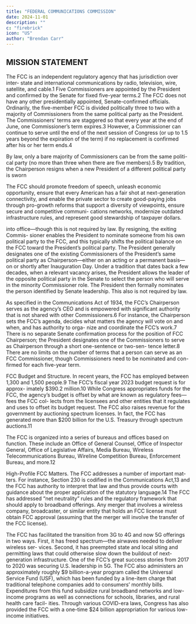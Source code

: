 ```yaml
---
title: "FEDERAL COMMUNICATIONS COMMISSION"
date: 2024-11-01
description: ""
c: "firebrick"
icon: "US"
author: "Brendan Carr"
---
```



## MISSION STATEMENT 

The FCC is an independent regulatory agency that has jurisdiction over inter-
state and international communications by radio, television, wire, satellite, and
cable.1 Five Commissioners are appointed by the President and confirmed by the
Senate for fixed five-year terms.2 The FCC does not have any other presidentially
appointed, Senate-confirmed officials. Ordinarily, the five-member FCC is divided
politically three to two with a majority of Commissioners from the same political
party as the President. The Commissioners’ terms are staggered so that every year
at the end of June, one Commissioner’s term expires.3 However, a Commissioner
can continue to serve until the end of the next session of Congress (or up to 1.5
years beyond the expiration of the term) if no replacement is confirmed after his
or her term ends.4

By law, only a bare majority of Commissioners can be from the same politi-
cal party (no more than three when there are five members).5 By tradition, the
Chairperson resigns when a new President of a different political party is sworn

The FCC should promote freedom of speech, unleash economic opportunity,
ensure that every American has a fair shot at next-generation connectivity, and
enable the private sector to create good-paying jobs through pro-growth reforms
that support a diversity of viewpoints, ensure secure and competitive communi-
cations networks, modernize outdated infrastructure rules, and represent good
stewardship of taxpayer dollars.﻿

into office—though this is not required by law. By resigning, the exiting Commis-
sioner enables the President to nominate someone from his own political party
to the FCC, and this typically shifts the political balance on the FCC toward the
President’s political party. The President generally designates one of the existing
Commissioners of the President’s same political party as Chairperson—either on
an acting or a permanent basis—on or shortly after Inauguration Day.
Under a tradition that dates back a few decades, when a relevant vacancy arises,
the President allows the leader of the opposite political party in the Senate to select
the person who will serve in the minority Commissioner role. The President then
formally nominates the person identified by Senate leadership. This also is not
required by law.

As specified in the Communications Act of 1934, the FCC’s Chairperson serves
as the agency’s CEO and is empowered with significant authority that is not shared
with other Commissioners.6 For instance, the Chairperson sets the FCC’s agenda,
decides what matters the agency will vote on and when, and has authority to orga-
nize and coordinate the FCC’s work.7 There is no separate Senate confirmation
process for the position of FCC Chairperson; the President designates one of the
Commissioners to serve as Chairperson through a short one-sentence or two-sen-
tence letter.8 There are no limits on the number of terms that a person can serve
as an FCC Commissioner, though Commissioners need to be nominated and con-
firmed for each five-year term.

FCC Budget and Structure. In recent years, the FCC has employed between
1,300 and 1,500 people.9 The FCC’s fiscal year 2023 budget request is for approx-
imately $390.2 million.10 While Congress appropriates funds for the FCC, the
agency’s budget is offset by what are known as regulatory fees—fees the FCC col-
lects from the licensees and other entities that it regulates and uses to offset its
budget request. The FCC also raises revenue for the government by auctioning
spectrum licenses. In fact, the FCC has generated more than $200 billion for the
U.S. Treasury through spectrum auctions.11

The FCC is organized into a series of bureaus and offices based on function.
These include an Office of General Counsel, Office of Inspector General, Office of
Legislative Affairs, Media Bureau, Wireless Telecommunications Bureau, Wireline
Competition Bureau, Enforcement Bureau, and more.12

High-Profile FCC Matters. The FCC addresses a number of important mat-
ters. For instance, Section 230 is codified in the Communications Act,13 and the
FCC has authority to interpret that law and thus provide courts with guidance
about the proper application of the statutory language.14 The FCC has addressed
“net neutrality” rules and the regulatory framework that should apply to broadband
offerings. Any merger that involves a wireless company, broadcaster, or similar
entity that holds an FCC license must obtain FCC approval (assuming that the
merger will involve the transfer of the FCC license).

The FCC has facilitated the transition from 3G to 4G and now 5G offerings in
two ways. First, it has freed spectrum—the airwaves needed to deliver wireless ser-
vices. Second, it has preempted state and local siting and permitting laws that could
otherwise slow down the buildout of next-generation infrastructure. One of the
FCC’s great success stories from 2017 to 2020 was securing U.S. leadership in 5G.
The FCC also administers an approximately roughly $9 billion-a-year program
called the Universal Service Fund (USF), which has been funded by a line-item
charge that traditional telephone companies add to consumers’ monthly bills.
Expenditures from this fund subsidize rural broadband networks and low-income
programs as well as connections for schools, libraries, and rural health care facil-
ities. Through various COVID-era laws, Congress has also provided the FCC with
a one-time $24 billion appropriation for various low-income initiatives.

